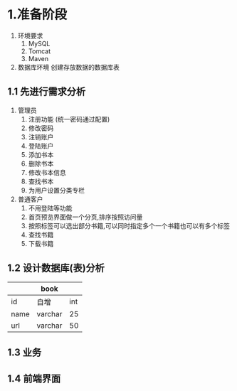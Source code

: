 # 1.准备阶段

1. 环境要求
   1. MySQL
   2. Tomcat
   3. Maven
2. 数据库环境
   创建存放数据的数据库表

## 1.1 先进行需求分析
1. 管理员
   1. 注册功能 (统一密码通过配置)
   2. 修改密码
   3. 注销账户
   4. 登陆账户
   5. 添加书本
   6. 删除书本
   7. 修改书本信息
   8. 查找书本
   9. 为用户设置分类专栏
2. 普通客户
   1. 不用登陆等功能
   2. 首页预览界面做一个分页,排序按照访问量
   3. 按照标签可以选出部分书籍,可以同时指定多个一个书籍也可以有多个标签
   4. 查找书籍
   5. 下载书籍

## 1.2 设计数据库(表)分析
||book||
|--|--|--|
|id|自增|int|
|name|varchar|25|
|url|varchar|50|


## 1.3 业务
## 1.4 前端界面
